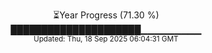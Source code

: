 <p align="center">
⏳Year Progress (71.30 %)<br>
█████████████████████▁▁▁▁▁▁▁▁▁ <br>
<sub>Updated: Thu, 18 Sep 2025 06:04:31 GMT</sub>
</p>

